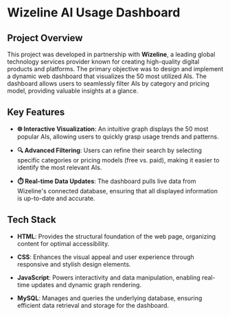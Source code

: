 # Wizeline AI Usage Dashboard

## Project Overview

This project was developed in partnership with **Wizeline**, a leading global technology services provider known for creating high-quality digital products and platforms. The primary objective was to design and implement a dynamic web dashboard that visualizes the 50 most utilized AIs. The dashboard allows users to seamlessly filter AIs by category and pricing model, providing valuable insights at a glance.

## Key Features

- **🌐 Interactive Visualization**: An intuitive graph displays the 50 most popular AIs, allowing users to quickly grasp usage trends and patterns.

- **🔍 Advanced Filtering**: Users can refine their search by selecting specific categories or pricing models (free vs. paid), making it easier to identify the most relevant AIs.

- **⏱️ Real-time Data Updates**: The dashboard pulls live data from Wizeline's connected database, ensuring that all displayed information is up-to-date and accurate.

## Tech Stack

- **HTML**: Provides the structural foundation of the web page, organizing content for optimal accessibility.

- **CSS**: Enhances the visual appeal and user experience through responsive and stylish design elements.

- **JavaScript**: Powers interactivity and data manipulation, enabling real-time updates and dynamic graph rendering.

- **MySQL**: Manages and queries the underlying database, ensuring efficient data retrieval and storage for the dashboard.

